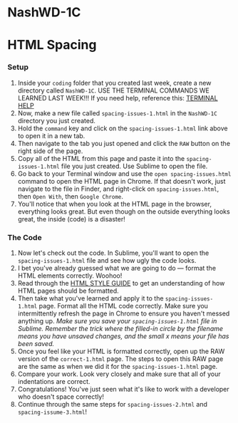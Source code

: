 # NashWD-1C

# HTML Spacing

### Setup
1. Inside your `coding` folder that you created last week, create a new directory called `NashWD-1C`. USE THE TERMINAL COMMANDS WE LEARNED LAST WEEK!!! If you need help, reference this: [TERMINAL HELP](https://github.com/sarah-codebug/NashWD-1A)
1. Now, make a new file called `spacing-issues-1.html` in the `NashWD-1C` directory you just created. 
1. Hold the `command` key and click on the `spacing-issues-1.html` link above to open it in a new tab. 
1. Then navigate to the tab you just opened and click the `RAW` button on the right side of the page. 
1. Copy all of the HTML from this page and paste it into the `spacing-issues-1.html` file you just created. Use Sublime to open the file.
1. Go back to your Terminal window and use the `open spacing-issues.html` command to open the HTML page in Chrome. If that doesn't work, just navigate to the file in Finder, and right-click on `spacing-issues.html`, then `Open With`, then `Google Chrome`. 
1. You'll notice that when you look at the HTML page in the browser, everything looks great. But even though on the outside everything looks great, the inside (code) is a disaster!

### The Code
1. Now let's check out the code. In Sublime, you'll want to open the `spacing-issues-1.html` file and see how ugly the code looks. 
1. I bet you've already guessed what we are going to do — format the HTML elements correctly. Woohoo!
1. Read through the [HTML STYLE GUIDE](https://github.com/sarah-codebug/html-style-guide) to get an understanding of how HTML pages should be formatted. 
1. Then take what you've learned and apply it to the `spacing-issues-1.html` page. Format all the HTML code correctly. Make sure you intermittently refresh the page in Chrome to ensure you haven't messed anything up. 
  *Make sure you save your `spacing-issues-1.html` file in Sublime. Remember the trick where the filled-in circle by the filename means you have unsaved changes, and the small x means your file has been saved.* 
1. Once you feel like your HTML is formatted correctly, open up the RAW version of the `correct-1.html` page. The steps to open this RAW page are the same as when we did it for the `spacing-issues-1.html` page. 
1. Compare your work. Look very closely and make sure that all of your indentations are correct. 
1. Congratulations! You've just seen what it's like to work with a developer who doesn't space correctly!
1. Continue through the same steps for `spacing-issues-2.html` and `spacing-issume-3.html`!


